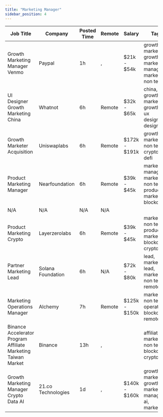 ```yaml
---
title: "Marketing Manager"
sidebar_position: 4
---
```


| Job Title | Company | Posted Time | Remote | Salary | Tags | Apply Link |
|-----------|---------|-------------|--------|--------|------|------------|
| Growth Marketing Manager Venmo | Paypal | 1h | , | $21k - $54k | growth marketing, growth, marketing manager, marketing, non tech | [Apply](https://web3.career/growth-marketing-manager-venmo-paypal/101180) |
| UI Designer Growth Marketing China | Whatnot | 6h | Remote | $32k - $65k | china, growth marketing, growth, ui ux designer, design | [Apply](https://web3.career/ui-designer-growth-marketing-china-whatnot/101136) |
| Growth Marketer Acquisition | Uniswaplabs | 6h | Remote | $172k - $191k | growth, marketing, non tech, crypto, defi | [Apply](https://web3.career/growth-marketer-acquisition-uniswaplabs/101132) |
| Product Marketing Manager | Nearfoundation | 6h | Remote | $39k - $45k | marketing manager, marketing, non tech, product marketing, blockchain | [Apply](https://web3.career/product-marketing-manager-nearfoundation/100183) |
| N/A | N/A | N/A | N/A |  |  | [Apply](https://web3.career/metana) |
| Product Marketing Crypto | Layerzerolabs | 6h | Remote | $39k - $45k | marketing, non tech, product marketing, blockchain, crypto | [Apply](https://web3.career/product-marketing-crypto-layerzerolabs/101128) |
| Partner Marketing Lead | Solana Foundation | 6h | N/A | $72k - $80k | lead, marketing lead, marketing, non tech, remote | [Apply](https://web3.career/partner-marketing-lead-solanafoundation/101127) |
| Marketing Operations Manager | Alchemy | 7h | Remote | $125k - $150k | marketing, non tech, operations, blockchain, remote | [Apply](https://web3.career/marketing-operations-manager-alchemy/101109) |
| Binance Accelerator Program Affiliate Marketing Taiwan Market | Binance | 13h | , |  | affiliate, marketing, non tech, blockchain, crypto | [Apply](https://web3.career/binance-accelerator-program-affiliate-marketing-taiwan-market-binance/101087) |
| Growth Marketing Manager Crypto Data AI | 21.co Technologies | 1d | , | $140k - $160k | growth marketing, growth, marketing manager, ai, marketing | [Apply](https://web3.career/growth-marketing-manager-crypto-data-ai-21-co-technologies/98693) |
